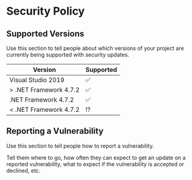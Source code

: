# Security Policy

## Supported Versions

Use this section to tell people about which versions of your project are
currently being supported with security updates.

| Version | Supported          |
| ------- | ------------------ |
| Visual Studio 2019   | :white_check_mark: |
| > .NET Framework 4.7.2   | :white_check_mark:                |
| .NET Framework 4.7.2 | :white_check_mark: |
| < .NET Framework 4.7.2   | ⁉️                |

## Reporting a Vulnerability

Use this section to tell people how to report a vulnerability.

Tell them where to go, how often they can expect to get an update on a
reported vulnerability, what to expect if the vulnerability is accepted or
declined, etc.
